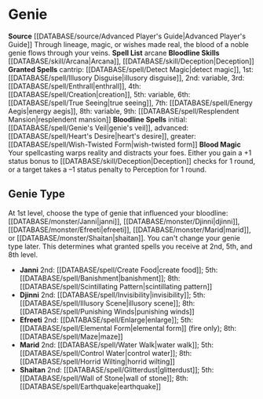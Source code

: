 ﻿---
bloodline: Genie
id: '11'
name: Genie
rarity: Common
source: '[[DATABASE/source/Advanced Player''s Guide|Advanced Player''s Guide]]'
spell:
- '[[DATABASE/spell/Abyssal Plague|Abyssal Plague]]'
- '[[DATABASE/spell/Abyssal Plague|AbyssalPlague]]'
- '[[DATABASE/spell/Abyssal Plague|Abyssal Plague]]'
- '[[DATABASE/spell/Creation|Creation]]'
- '[[DATABASE/spell/Detect Magic|DetectMagic]]'
- '[[DATABASE/spell/Energy Aegis|Energy Aegis]]'
- '[[DATABASE/spell/Enthrall|Enthrall]]'
- '[[DATABASE/spell/Genie''s Veil|Genie''sVeil]]'
- '[[DATABASE/spell/Heart''s Desire|Heart''s Desire]]'
- '[[DATABASE/spell/Illusory Disguise|Illusory Disguise]]'
- '[[DATABASE/spell/Resplendent Mansion|Resplendent Mansion]]'
- '[[DATABASE/spell/True Seeing|True Seeing]]'
- '[[DATABASE/spell/Wish-Twisted Form|Wish-Twisted Form]]'
type: Sorcerer Bloodline

---
# Genie

**Source** [[DATABASE/source/Advanced Player's Guide|Advanced Player's Guide]] 
Through lineage, magic, or wishes made real, the blood of a noble genie flows through your veins.
**Spell List** arcane
**Bloodline Skills** [[DATABASE/skill/Arcana|Arcana]], [[DATABASE/skill/Deception|Deception]]
**Granted Spells** cantrip: [[DATABASE/spell/Detect Magic|detect magic]], 1st: [[DATABASE/spell/Illusory Disguise|illusory disguise]], 2nd: variable, 3rd: [[DATABASE/spell/Enthrall|enthrall]], 4th: [[DATABASE/spell/Creation|creation]], 5th: variable, 6th: [[DATABASE/spell/True Seeing|true seeing]], 7th: [[DATABASE/spell/Energy Aegis|energy aegis]], 8th: variable, 9th: [[DATABASE/spell/Resplendent Mansion|resplendent mansion]]
**Bloodline Spells** initial: [[DATABASE/spell/Genie's Veil|genie's veil]], advanced: [[DATABASE/spell/Heart's Desire|heart's desire]], greater: [[DATABASE/spell/Wish-Twisted Form|wish-twisted form]]
**Blood Magic** Your spellcasting warps reality and distracts your foes. Either you gain a +1 status bonus to [[DATABASE/skill/Deception|Deception]] checks for 1 round, or a target takes a –1 status penalty to Perception for 1 round.

## Genie Type

At 1st level, choose the type of genie that influenced your bloodline: [[DATABASE/monster/Janni|janni]], [[DATABASE/monster/Djinni|djinni]], [[DATABASE/monster/Efreeti|efreeti]], [[DATABASE/monster/Marid|marid]], or [[DATABASE/monster/Shaitan|shaitan]]. You can't change your genie type later. This determines what granted spells you receive at 2nd, 5th, and 8th level.

* **Janni** 2nd: [[DATABASE/spell/Create Food|create food]]; 5th: [[DATABASE/spell/Banishment|banishment]]; 8th: [[DATABASE/spell/Scintillating Pattern|scintillating pattern]]
* **Djinni** 2nd: [[DATABASE/spell/Invisibility|invisibility]]; 5th: [[DATABASE/spell/Illusory Scene|illusory scene]]; 8th: [[DATABASE/spell/Punishing Winds|punishing winds]]
* **Efreeti** 2nd: [[DATABASE/spell/Enlarge|enlarge]]; 5th: [[DATABASE/spell/Elemental Form|elemental form]] (fire only); 8th: [[DATABASE/spell/Maze|maze]]
* **Marid** 2nd: [[DATABASE/spell/Water Walk|water walk]]; 5th: [[DATABASE/spell/Control Water|control water]]; 8th: [[DATABASE/spell/Horrid Wilting|horrid wilting]]
* **Shaitan** 2nd: [[DATABASE/spell/Glitterdust|glitterdust]]; 5th: [[DATABASE/spell/Wall of Stone|wall of stone]]; 8th: [[DATABASE/spell/Earthquake|earthquake]]